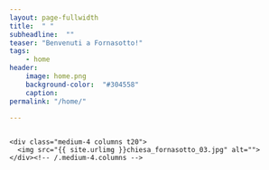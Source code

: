 ```yaml
---
layout: page-fullwidth
title:  " "
subheadline:  ""
teaser: "Benvenuti a Fornasotto!"
tags:
    - home
header:
    image: home.png
    background-color:  "#304558"
    caption: 
permalink: "/home/"
    
---
```



<div class="row">
    <div class="medium-4 columns t20">
    <img src="{{ site.urlimg }}chiesa_fornasotto_02.jpg" alt="">
    </div><!-- /.medium-4.columns -->

    <div class="medium-4 columns t20">
      <img src="{{ site.urlimg }}chiesa_fornasotto_03.jpg" alt="">
    </div><!-- /.medium-4.columns -->

</div><!-- /.row -->


